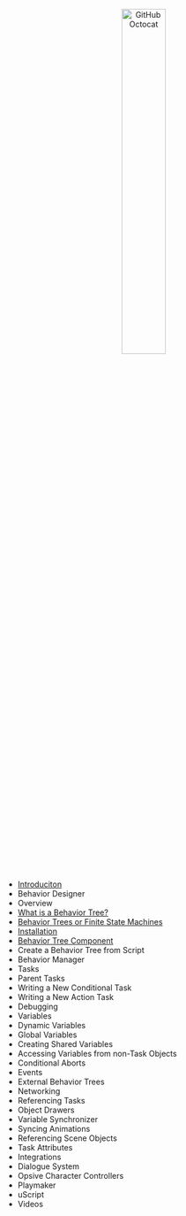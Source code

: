 <p align="center">
  <img alt="GitHub Octocat" src="https://longshilin.com/images/favicon.png" width="40%">
</p>

- [Introduciton](01-introduction.md)
- Behavior Designer 
- Overview 
- [What is a Behavior Tree?](content/what-is-a-behavior-tree.md) 
- [Behavior Trees or Finite State Machines](content/behavior-tree-or-finite-state-machines.md) 
- [Installation](content/installation.md) 
- [Behavior Tree Component](content/behavior-tree-component.md) 
- Create a Behavior Tree from Script 
- Behavior Manager 
- Tasks 
- Parent Tasks 
- Writing a New Conditional Task 
- Writing a New Action Task 
- Debugging 
- Variables 
- Dynamic Variables 
- Global Variables 
- Creating Shared Variables 
- Accessing Variables from non-Task Objects
- Conditional Aborts 
- Events 
- External Behavior Trees 
- Networking 
- Referencing Tasks 
- Object Drawers 
- Variable Synchronizer 
- Syncing Animations 
- Referencing Scene Objects 
- Task Attributes 
- Integrations 
- Dialogue System 
- Opsive Character Controllers 
- Playmaker 
- uScript 
- Videos 

